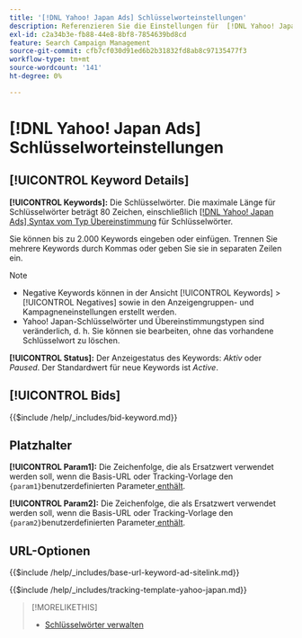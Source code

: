 ```yaml
---
title: '[!DNL Yahoo! Japan Ads] Schlüsselworteinstellungen'
description: Referenzieren Sie die Einstellungen für  [!DNL Yahoo! Japan Ads] -Keywords.
exl-id: c2a34b3e-fb88-44e8-8bf8-7854639bd8cd
feature: Search Campaign Management
source-git-commit: cfb7cf030d91ed6b2b31832fd8ab8c97135477f3
workflow-type: tm+mt
source-wordcount: '141'
ht-degree: 0%

---
```


# [!DNL Yahoo! Japan Ads] Schlüsselworteinstellungen

## [!UICONTROL Keyword Details]

**[!UICONTROL Keywords]:** Die Schlüsselwörter. Die maximale Länge für Schlüsselwörter beträgt 80 Zeichen, einschließlich [[!DNL Yahoo! Japan Ads] Syntax vom Typ Übereinstimmung](https://ads-help.yahoo-net.jp/s/article/H000044997) für Schlüsselwörter.

Sie können bis zu 2.000 Keywords eingeben oder einfügen. Trennen Sie mehrere Keywords durch Kommas oder geben Sie sie in separaten Zeilen ein.

>[!NOTE]
>
>* Negative Keywords können in der Ansicht [!UICONTROL Keywords] > [!UICONTROL Negatives] sowie in den Anzeigengruppen- und Kampagneneinstellungen erstellt werden.
>* Yahoo! Japan-Schlüsselwörter und Übereinstimmungstypen sind veränderlich, d. h. Sie können sie bearbeiten, ohne das vorhandene Schlüsselwort zu löschen.

**[!UICONTROL Status]:** Der Anzeigestatus des Keywords: *Aktiv* oder *Paused*. Der Standardwert für neue Keywords ist *Active*.

## [!UICONTROL Bids]

<!-- **[!UICONTROL Bid]:** -->

{{$include /help/_includes/bid-keyword.md}}

## Platzhalter

**[!UICONTROL Param1]:** Die Zeichenfolge, die als Ersatzwert verwendet werden soll, wenn die Basis-URL oder Tracking-Vorlage den `{param1}`benutzerdefinierten Parameter[ enthält](https://ads-help.yahoo-net.jp/s/article/H000044803?language=en_US).

**[!UICONTROL Param2]:** Die Zeichenfolge, die als Ersatzwert verwendet werden soll, wenn die Basis-URL oder Tracking-Vorlage den `{param2}`benutzerdefinierten Parameter[ enthält](https://ads-help.yahoo-net.jp/s/article/H000044803?language=en_US).

## URL-Optionen

<!-- **[!UICONTROL Base URl]:** -->

{{$include /help/_includes/base-url-keyword-ad-sitelink.md}}

<!-- **[!UICONTROL Tracking Template]:** -->

{{$include /help/_includes/tracking-template-yahoo-japan.md}}

>[!MORELIKETHIS]
>
>* [Schlüsselwörter verwalten](/help/search-social-commerce/campaign-management/campaigns/keyword-manage.md)
